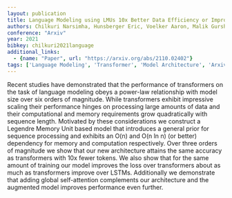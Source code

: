 ```yaml
---
layout: publication
title: Language Modeling using LMUs 10x Better Data Efficiency or Improved Scaling Compared to Transformers
authors: Chilkuri Narsimha, Hunsberger Eric, Voelker Aaron, Malik Gurshaant, Eliasmith Chris
conference: "Arxiv"
year: 2021
bibkey: chilkuri2021language
additional_links:
  - {name: "Paper", url: "https://arxiv.org/abs/2110.02402"}
tags: ['Language Modeling', 'Transformer', 'Model Architecture', 'Arxiv']
---
```

Recent studies have demonstrated that the performance of transformers on the task of language modeling obeys a power-law relationship with model size over six orders of magnitude. While transformers exhibit impressive scaling their performance hinges on processing large amounts of data and their computational and memory requirements grow quadratically with sequence length. Motivated by these considerations we construct a Legendre Memory Unit based model that introduces a general prior for sequence processing and exhibits an O(n) and O(n ln n) (or better) dependency for memory and computation respectively. Over three orders of magnitude we show that our new architecture attains the same accuracy as transformers with 10x fewer tokens. We also show that for the same amount of training our model improves the loss over transformers about as much as transformers improve over LSTMs. Additionally we demonstrate that adding global self-attention complements our architecture and the augmented model improves performance even further.
